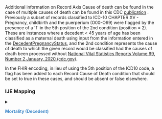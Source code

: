 

   Additional information on Record Axis Cause of death can be found in the case of multiple causes of death can be found in this CDC [publication](https://www.cdc.gov/nchs/data/dvs/Multiple-Cause-Record-Layout-2020.pdf)
.  Previously a subset of records classified to ICD-10 CHAPTER XV - Pregnancy, childbirth and the puerperium (O00-O99) were flagged by the presence of a '1' in the 5th position of the 2nd condition (position = 2).
These are instances where a decedent < 45 years of age has been classified as a maternal
death using input from the information entered in the <a href='StructureDefinition-vrdr-decedent-pregnancy-status.html'>DecedentPregnancyStatus</a>, and the 2nd condition represents the cause of death
to which the given record would be classified had the causes of death been processed without [National Vital Statistics Reports Volume 69, Number 2 January, 2020 (cdc.gov)](https://www.cdc.gov/nchs/data/nvsr/nvsr69/nvsr69-02-508.pdf).


In the FHIR encoding, in lieu of using the 5th position of the ICD10 code, a flag has been added to each Record Cause of Death condition that should be set to true in these cases, and should be absent or false elsewhere.
### IJE Mapping

<style>
 .context-menu {cursor: context-menu; color: #438bca;}
 .context-menu:hover {opacity: 0.5;}
</style>
<details>

<summary>

<strong class='context-menu'> Mortality (Decedent) </strong>

</summary>
<table class='grid'>
<thead>
  <tr>
    <th style='text-align: center'><strong>Use Case</strong></th>
    <th><strong>#</strong></th>
    <th><strong>Description</strong></th>
    <th><strong>IJE Name</strong></th>
    <th><strong>Field</strong></th>
    <th><strong>Type</strong></th>
    <th><strong>Value Set/Comments</strong></th>
  </tr>
</thead>
<tbody>
<tr>
  <td style='text-align: center'>Mortality</td>
  <td>108</td>
  <td>Record-axis codes</td>
  <td>RAC</td>
  <td>Each entry is a 3-tuple (value, component[position], component[WouldBeUnderlyingCauseOfDeathWithoutPregnancy])</td>
  <td>codeable</td>
  <td><a href='ValueSet-vrdr-icd10-causes-of-death-vs.html'>ICD10CausesOfDeathVS</a></td>
</tr>

</tbody>
</table>

</details>
<p></p>

